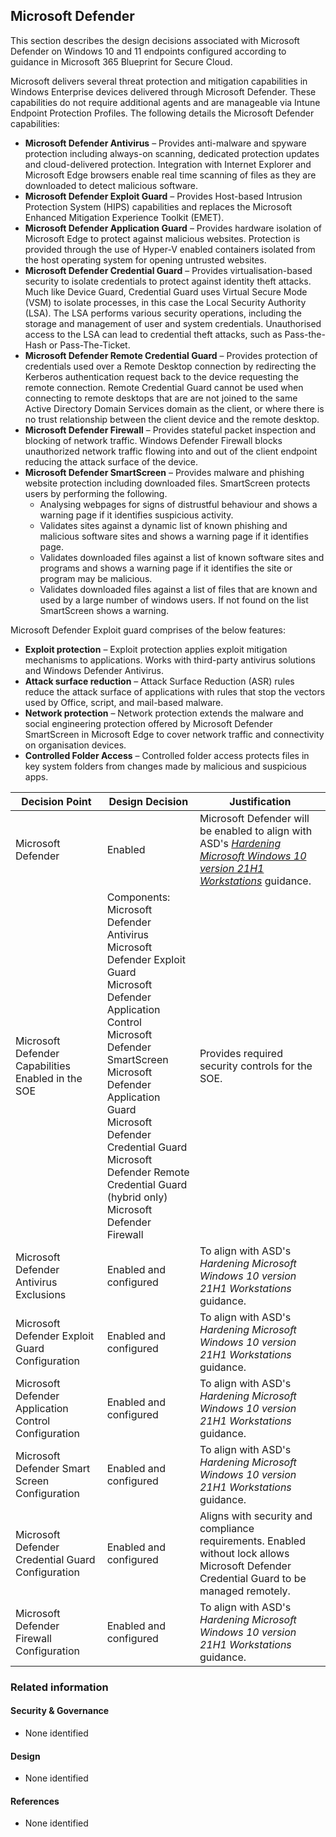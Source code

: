 Microsoft Defender
---

This section describes the design decisions associated with Microsoft Defender on Windows 10 and 11 endpoints configured according to guidance in Microsoft 365 Blueprint for Secure Cloud.

Microsoft delivers several threat protection and mitigation capabilities in Windows Enterprise devices delivered through Microsoft Defender. These capabilities do not require additional agents and are manageable via Intune Endpoint Protection Profiles. The following details the Microsoft Defender capabilities:

* **Microsoft Defender Antivirus** – Provides anti-malware and spyware protection including always-on scanning, dedicated protection updates and cloud-delivered protection. Integration with Internet Explorer and Microsoft Edge browsers enable real time scanning of files as they are downloaded to detect malicious software.
* **Microsoft Defender Exploit Guard** – Provides Host-based Intrusion Protection System (HIPS) capabilities and replaces the Microsoft Enhanced Mitigation Experience Toolkit (EMET).
* **Microsoft Defender Application Guard** – Provides hardware isolation of Microsoft Edge to protect against malicious websites. Protection is provided through the use of Hyper-V enabled containers isolated from the host operating system for opening untrusted websites.
* **Microsoft Defender Credential Guard** – Provides virtualisation-based security to isolate credentials to protect against identity theft attacks. Much like Device Guard, Credential Guard uses Virtual Secure Mode (VSM) to isolate processes, in this case the Local Security Authority (LSA). The LSA performs various security operations, including the storage and management of user and system credentials. Unauthorised access to the LSA can lead to credential theft attacks, such as Pass-the-Hash or Pass-The-Ticket.
* **Microsoft Defender Remote Credential Guard** – Provides protection of credentials used over a Remote Desktop connection by redirecting the Kerberos authentication request back to the device requesting the remote connection. Remote Credential Guard cannot be used when connecting to remote desktops that are are not joined to the same Active Directory Domain Services domain as the client, or where there is no trust relationship between the client device and the remote desktop.
* **Microsoft Defender Firewall** – Provides stateful packet inspection and blocking of network traffic. Windows Defender Firewall blocks unauthorized network traffic flowing into and out of the client endpoint reducing the attack surface of the device.
* **Microsoft Defender SmartScreen** – Provides malware and phishing website protection including downloaded files. SmartScreen protects users by performing the following.
  * Analysing webpages for signs of distrustful behaviour and shows a warning page if it identifies suspicious activity.
  * Validates sites against a dynamic list of known phishing and malicious software sites and shows a warning page if it identifies page.
  * Validates downloaded files against a list of known software sites and programs and shows a warning page if it identifies the site or program may be malicious.
  * Validates downloaded files against a list of files that are known and used by a large number of windows users. If not found on the list SmartScreen shows a warning.

Microsoft Defender Exploit guard comprises of the below features:

* **Exploit protection** – Exploit protection applies exploit mitigation mechanisms to applications. Works with third-party antivirus solutions and Windows Defender Antivirus.
* **Attack surface reduction** – Attack Surface Reduction (ASR) rules reduce the attack surface of applications with rules that stop the vectors used by Office, script, and mail-based malware.
* **Network protection** – Network protection extends the malware and social engineering protection offered by Microsoft Defender SmartScreen in Microsoft Edge to cover network traffic and connectivity on organisation devices.
* **Controlled Folder Access** – Controlled folder access protects files in key system folders from changes made by malicious and suspicious apps.


| Decision Point                                       | Design Decision                                                                                                                                                                                                                                                                                                                       | Justification                                                                                                                             |
|------------------------------------------------------|---------------------------------------------------------------------------------------------------------------------------------------------------------------------------------------------------------------------------------------------------------------------------------------------------------------------------------------|-------------------------------------------------------------------------------------------------------------------------------------------|
| Microsoft Defender                                   | Enabled                                                                                                                                                                                                                                                                                                                               | Microsoft Defender will be enabled to align with ASD's [*Hardening Microsoft Windows 10 version 21H1 Workstations*](https://www.cyber.gov.au/resources-business-and-government/maintaining-devices-and-systems/system-hardening-and-administration/system-hardening/hardening-microsoft-windows-10-version-21h1-workstations) guidance.                                                                             |
| Microsoft Defender Capabilities Enabled in the SOE   | Components:<br>Microsoft Defender Antivirus<br>Microsoft Defender Exploit Guard<br>Microsoft Defender Application Control<br>Microsoft Defender SmartScreen<br>Microsoft Defender Application Guard<br>Microsoft Defender Credential Guard<br>Microsoft Defender Remote Credential Guard (hybrid only)<br>Microsoft Defender Firewall | Provides required security controls for the SOE.                                                                                          |
| Microsoft Defender Antivirus Exclusions              | Enabled and configured                                                                                                                                                                                                                                                                                                                | To align with ASD's *Hardening Microsoft Windows 10 version 21H1 Workstations* guidance.                                                                                        |
| Microsoft Defender Exploit Guard Configuration       | Enabled and configured                                                                                                                                                                                                                                                                                                                | To align with ASD's *Hardening Microsoft Windows 10 version 21H1 Workstations* guidance.                                                                                        |
| Microsoft Defender Application Control Configuration | Enabled and configured                                                                                                                                                                                                                                                                                                                | To align with ASD's *Hardening Microsoft Windows 10 version 21H1 Workstations* guidance.                                                                                        |
| Microsoft Defender Smart Screen Configuration        | Enabled and configured                                                                                                                                                                                                                                                                                                                | To align with ASD's *Hardening Microsoft Windows 10 version 21H1 Workstations* guidance.                                                                                        |
| Microsoft Defender Credential Guard Configuration    | Enabled and configured                                                                                                                                                                                                                                                                                                                | Aligns with security and compliance requirements. Enabled without lock allows Microsoft Defender Credential Guard to be managed remotely. |
| Microsoft Defender Firewall Configuration            | Enabled and configured                                                                                                                                                                                                                                                                                                                | To align with ASD's *Hardening Microsoft Windows 10 version 21H1 Workstations* guidance.                                                                                        |


### Related information

#### Security & Governance

* None identified

#### Design

* None identified

#### References

* None identified
